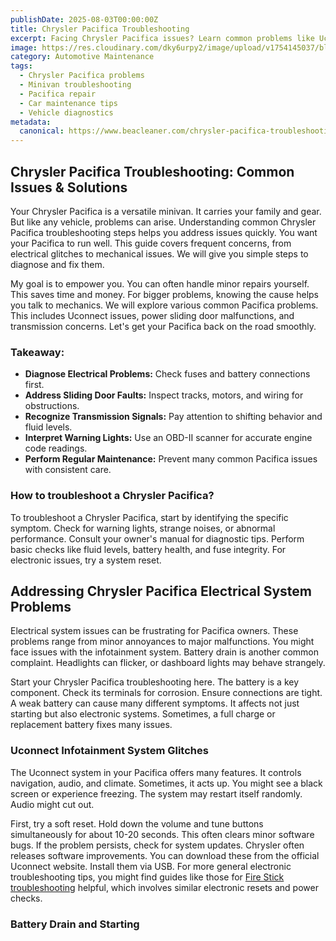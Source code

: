 ```yaml
---
publishDate: 2025-08-03T00:00:00Z
title: Chrysler Pacifica Troubleshooting
excerpt: Facing Chrysler Pacifica issues? Learn common problems like Uconnect glitches, sliding door faults, and more. Find DIY troubleshooting steps and solutions to get your minivan running smoothly.
image: https://res.cloudinary.com/dky6urpy2/image/upload/v1754145037/blog_image_1754145037_qnedzt.webp
category: Automotive Maintenance
tags:
  - Chrysler Pacifica problems
  - Minivan troubleshooting
  - Pacifica repair
  - Car maintenance tips
  - Vehicle diagnostics
metadata:
  canonical: https://www.beacleaner.com/chrysler-pacifica-troubleshooting
---
```


## Chrysler Pacifica Troubleshooting: Common Issues & Solutions

Your Chrysler Pacifica is a versatile minivan. It carries your family and gear. But like any vehicle, problems can arise. Understanding common Chrysler Pacifica troubleshooting steps helps you address issues quickly. You want your Pacifica to run well. This guide covers frequent concerns, from electrical glitches to mechanical issues. We will give you simple steps to diagnose and fix them.

My goal is to empower you. You can often handle minor repairs yourself. This saves time and money. For bigger problems, knowing the cause helps you talk to mechanics. We will explore various common Pacifica problems. This includes Uconnect issues, power sliding door malfunctions, and transmission concerns. Let's get your Pacifica back on the road smoothly.

### Takeaway:

*   **Diagnose Electrical Problems:** Check fuses and battery connections first.
*   **Address Sliding Door Faults:** Inspect tracks, motors, and wiring for obstructions.
*   **Recognize Transmission Signals:** Pay attention to shifting behavior and fluid levels.
*   **Interpret Warning Lights:** Use an OBD-II scanner for accurate engine code readings.
*   **Perform Regular Maintenance:** Prevent many common Pacifica issues with consistent care.

### How to troubleshoot a Chrysler Pacifica?

To troubleshoot a Chrysler Pacifica, start by identifying the specific symptom. Check for warning lights, strange noises, or abnormal performance. Consult your owner's manual for diagnostic tips. Perform basic checks like fluid levels, battery health, and fuse integrity. For electronic issues, try a system reset.

## Addressing Chrysler Pacifica Electrical System Problems

Electrical system issues can be frustrating for Pacifica owners. These problems range from minor annoyances to major malfunctions. You might face issues with the infotainment system. Battery drain is another common complaint. Headlights can flicker, or dashboard lights may behave strangely.

Start your Chrysler Pacifica troubleshooting here. The battery is a key component. Check its terminals for corrosion. Ensure connections are tight. A weak battery can cause many different symptoms. It affects not just starting but also electronic systems. Sometimes, a full charge or replacement battery fixes many issues.

### Uconnect Infotainment System Glitches

The Uconnect system in your Pacifica offers many features. It controls navigation, audio, and climate. Sometimes, it acts up. You might see a black screen or experience freezing. The system may restart itself randomly. Audio might cut out.

First, try a soft reset. Hold down the volume and tune buttons simultaneously for about 10-20 seconds. This often clears minor software bugs. If the problem persists, check for system updates. Chrysler often releases software improvements. You can download these from the official Uconnect website. Install them via USB. For more general electronic troubleshooting tips, you might find guides like those for [Fire Stick troubleshooting](https://beacleaner.com/fire-stick-troubleshooting) helpful, which involves similar electronic resets and power checks.

### Battery Drain and Starting